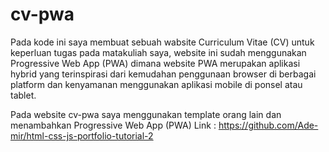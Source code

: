 # cv-pwa
Pada kode ini saya membuat sebuah wabsite Curriculum Vitae (CV) untuk keperluan tugas pada matakuliah saya,  website ini sudah menggunakan Progressive Web App (PWA) dimana website PWA merupakan aplikasi hybrid yang terinspirasi dari kemudahan penggunaan browser di berbagai platform dan kenyamanan menggunakan aplikasi mobile di ponsel atau tablet. 

Pada website cv-pwa saya menggunakan template orang lain dan menambahkan Progressive Web App (PWA)
Link :
https://github.com/Ade-mir/html-css-js-portfolio-tutorial-2
